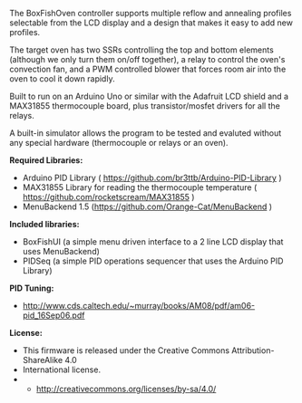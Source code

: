 The BoxFishOven controller supports multiple reflow and annealing profiles selectable from the LCD display and a design that makes it easy to add new profiles.

The target oven has two SSRs controlling the top and bottom elements (although we only turn them on/off together), a relay to control the oven's convection fan, and a PWM controlled blower that forces room air into the oven to cool it down rapidly.

Built to run on an Arduino Uno or similar with the Adafruit LCD shield and a MAX31855 thermocouple board, plus transistor/mosfet drivers for all the relays.

A built-in simulator allows the program to be tested and evaluted without any special hardware (thermocouple or relays or an oven).

**Required Libraries:**
* Arduino PID Library ( https://github.com/br3ttb/Arduino-PID-Library )
* MAX31855 Library for reading the thermocouple temperature ( https://github.com/rocketscream/MAX31855 )
* MenuBackend 1.5 (https://github.com/Orange-Cat/MenuBackend )

**Included libraries:**
* BoxFishUI (a simple menu driven interface to a 2 line LCD display that uses MenuBackend)
* PIDSeq (a simple PID operations sequencer that uses the Arduino PID Library)

**PID Tuning:**
* http://www.cds.caltech.edu/~murray/books/AM08/pdf/am06-pid_16Sep06.pdf

**License:**
* This firmware is released under the Creative Commons Attribution-ShareAlike 4.0
* International license.
* *  http://creativecommons.org/licenses/by-sa/4.0/
